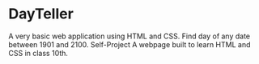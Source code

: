 # DayTeller
A very basic web application using HTML and CSS. Find day of any date between 1901 and 2100.
Self-Project
A webpage built to learn HTML and CSS in class 10th.
